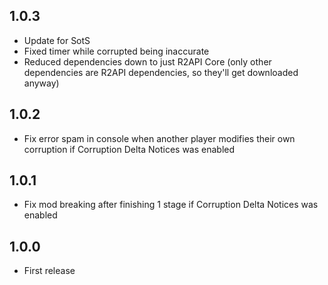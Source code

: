 ## 1.0.3
- Update for SotS
- Fixed timer while corrupted being inaccurate
- Reduced dependencies down to just R2API Core (only other dependencies are R2API dependencies, so they'll get downloaded anyway)

## 1.0.2
- Fix error spam in console when another player modifies their own corruption if Corruption Delta Notices was enabled

## 1.0.1

- Fix mod breaking after finishing 1 stage if Corruption Delta Notices was enabled

## 1.0.0

- First release